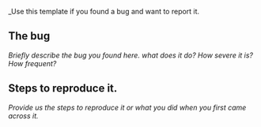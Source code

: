 _Use this template if you found a bug and want to report it.

## The bug

_Briefly describe the bug you found here. what does it do? How severe it is? How frequent?_

## Steps to reproduce it.

_Provide us the steps to reproduce it or what you did when you first came across it._